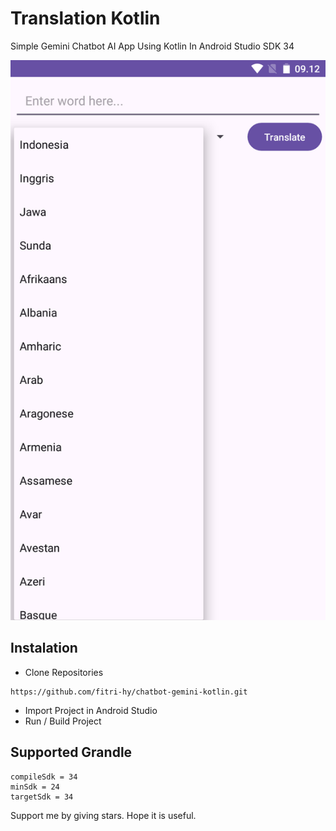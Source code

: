 # Translation Kotlin

 Simple Gemini Chatbot AI App Using Kotlin In Android Studio SDK 34

 <img src="Screenshot.png"/>
 
## Instalation
- Clone Repositories
```
https://github.com/fitri-hy/chatbot-gemini-kotlin.git
```
- Import Project in Android Studio
- Run / Build Project

## Supported Grandle
```
compileSdk = 34
minSdk = 24
targetSdk = 34
```

Support me by giving stars. Hope it is useful.
